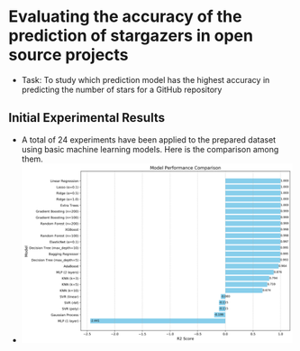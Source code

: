 # Evaluating the accuracy of the prediction of stargazers in open source projects
- Task: To study which prediction model has the highest accuracy in predicting the number of stars for a GitHub repository

## Initial Experimental Results
- A total of 24 experiments have been applied to the prepared dataset using basic machine learning models. Here is the comparison among them.
- ![Model Comparison](https://github.com/alireza1420/stargazer-prediction-pipeline/blob/main/2.%20Prediction%20Techniques%20(Training%20and%20Testing%20The%20Trained%20Model)/model_comparison.png)
